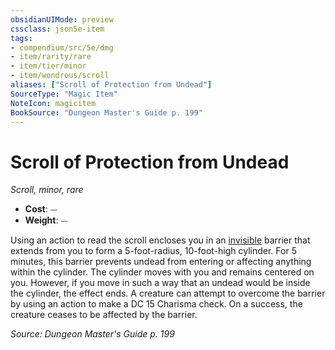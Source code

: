 ```yaml
---
obsidianUIMode: preview
cssclass: json5e-item
tags:
- compendium/src/5e/dmg
- item/rarity/rare
- item/tier/minor
- item/wondrous/scroll
aliases: ["Scroll of Protection from Undead"]
SourceType: "Magic Item"
NoteIcon: magicitem
BookSource: "Dungeon Master's Guide p. 199"
---
```

# Scroll of Protection from Undead
*Scroll, minor, rare*  

- **Cost**: ⏤
- **Weight**: ⏤

Using an action to read the scroll encloses you in an [invisible](/2-Mechanics/CLI/rules/conditions.md#invisible) barrier that extends from you to form a 5-foot-radius, 10-foot-high cylinder. For 5 minutes, this barrier prevents undead from entering or affecting anything within the cylinder. The cylinder moves with you and remains centered on you. However, if you move in such a way that an undead would be inside the cylinder, the effect ends. A creature can attempt to overcome the barrier by using an action to make a DC 15 Charisma check. On a success, the creature ceases to be affected by the barrier.

*Source: Dungeon Master's Guide p. 199*